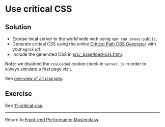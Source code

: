 # Use critical CSS

## Solution

* Expose local server to the world wide web using `npm run proxy:public`.
* Generate critical CSS using the online [Critical Path CSS Generator](https://jonassebastianohlsson.com/criticalpathcssgenerator/) with your `ngrok` url. 
* Include the generated CSS in [src/_base/load-css.html](src/_base/load-css.html).

Note: we disabled the `cssLoaded` cookie check in `server.js` in order to always simulate a first page visit.

See [overview of all changes]().

## Exercise

See [11-critical-css](https://github.com/voorhoede/performance-masterclass-2017-10/tree/11-critical-css).

---

Return to [Front-end Performance Masterclass](https://github.com/voorhoede/performance-masterclass-2017-10).

